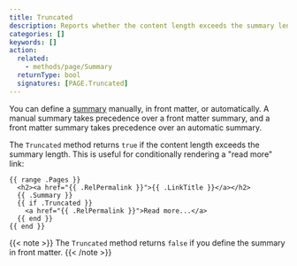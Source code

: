 ```yaml
---
title: Truncated
description: Reports whether the content length exceeds the summary length.
categories: []
keywords: []
action:
  related:
    - methods/page/Summary
  returnType: bool
  signatures: [PAGE.Truncated]
---
```


You can define a [summary] manually, in front matter, or automatically. A manual summary takes precedence over a front matter summary, and a front matter summary takes precedence over an automatic summary.

[summary]: /content-management/summaries/

The `Truncated` method returns `true` if the content length exceeds the summary length. This is useful for conditionally rendering a "read more" link:

```go-html-template
{{ range .Pages }}
  <h2><a href="{{ .RelPermalink }}">{{ .LinkTitle }}</a></h2>
  {{ .Summary }}
  {{ if .Truncated }}
    <a href="{{ .RelPermalink }}">Read more...</a>
  {{ end }}
{{ end }}
```

{{< note >}}
The `Truncated` method returns `false` if you define the summary in front matter.
{{< /note >}}
